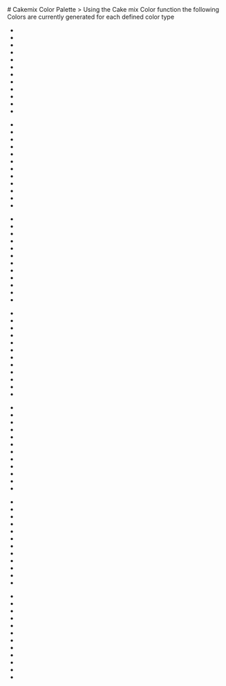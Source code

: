 ﻿<link rel="stylesheet" type="text/css" href="./styles.css">
# Cakemix Color Palette 
> Using the Cake mix Color function the following Colors are currently generated for each defined color type
<div class="color-palette">  
    <section class="color-group color-group--primary"> 
        <ul>
            <li class="color color--500 color--main">
            <span class="name"></span>
            <span class="shade"></span>
            <span class="hex"></span>
            </li>
            <li class="color color--50"><span class="shade"></span><span class="hex"></span></li>
            <li class="color color--100"><span class="shade"></span><span class="hex"></span></li>
            <li class="color color--200"><span class="shade"></span><span class="hex"></span></li>
            <li class="color color--300"><span class="shade"></span><span class="hex"></span></li>
            <li class="color color--400"><span class="shade"></span><span class="hex"></span></li>
            <li class="color color--500"><span class="shade"></span><span class="hex"></span></li>
            <li class="color color--600"><span class="shade"></span><span class="hex"></span></li>
            <li class="color color--700"><span class="shade"></span><span class="hex"></span></li>
            <li class="color color--800"><span class="shade"></span><span class="hex"></span></li>
            <li class="color color--900"><span class="shade"></span><span class="hex"></span></li>
            <li class="color color--950"><span class="shade"></span><span class="hex"></span></li>
        </ul>
    </section> 
    <section class="color-group color-group--accent">
        <ul>
            <li class="color color--500 color--main">
                <span class="name"></span>
                <span class="shade"></span>
                <span class="hex"></span>
            </li>
            <li class="color color--50"><span class="shade"></span>      <span class="hex"></span>      </li>
            <li class="color color--100"><span class="shade"></span>      <span class="hex"></span>      </li>
            <li class="color color--200"><span class="shade"></span>      <span class="hex"></span>      </li>
            <li class="color color--300"><span class="shade"></span>      <span class="hex"></span>      </li>
            <li class="color color--400"><span class="shade"></span>      <span class="hex"></span>      </li>
            <li class="color color--500"><span class="shade"></span>      <span class="hex"></span>      </li>
            <li class="color color--600"><span class="shade"></span>      <span class="hex"></span>      </li>
            <li class="color color--700"><span class="shade"></span>      <span class="hex"></span>      </li>
            <li class="color color--800"><span class="shade"></span>      <span class="hex"></span>      </li>
            <li class="color color--900"><span class="shade"></span>      <span class="hex"></span>      </li>
            <li class="color color--950"><span class="shade"></span>      <span class="hex"></span>      </li>
        </ul>
    </section>
    <section class="color-group color-group--neutral">
        <ul>
            <li class="color color--500 color--main">
                <span class="name"></span>
                <span class="shade"></span>
                <span class="hex"></span>
            </li>
            <li class="color color--50"><span class="shade"></span>      <span class="hex"></span>      </li>
            <li class="color color--100"><span class="shade"></span>      <span class="hex"></span>      </li>
            <li class="color color--200"><span class="shade"></span>      <span class="hex"></span>      </li>
            <li class="color color--300"><span class="shade"></span>      <span class="hex"></span>      </li>
            <li class="color color--400"><span class="shade"></span>      <span class="hex"></span>      </li>
            <li class="color color--500"><span class="shade"></span>      <span class="hex"></span>      </li>
            <li class="color color--600"><span class="shade"></span>      <span class="hex"></span>      </li>
            <li class="color color--700"><span class="shade"></span>      <span class="hex"></span>      </li>
            <li class="color color--800"><span class="shade"></span>      <span class="hex"></span>      </li>
            <li class="color color--900"><span class="shade"></span>      <span class="hex"></span>      </li>
            <li class="color color--950"><span class="shade"></span>      <span class="hex"></span>      </li>
        </ul>
    </section>
    <section class="color-group color-group--warning">
        <ul>
            <li class="color color--500 color--main">
                <span class="name"></span>
                <span class="shade"></span>
                <span class="hex"></span>
            </li>
            <li class="color color--50"><span class="shade"></span>      <span class="hex"></span>      </li>
            <li class="color color--100"><span class="shade"></span>      <span class="hex"></span>      </li>
            <li class="color color--200"><span class="shade"></span>      <span class="hex"></span>      </li>
            <li class="color color--300"><span class="shade"></span>      <span class="hex"></span>      </li>
            <li class="color color--400"><span class="shade"></span>      <span class="hex"></span>      </li>
            <li class="color color--500"><span class="shade"></span>      <span class="hex"></span>      </li>
            <li class="color color--600"><span class="shade"></span>      <span class="hex"></span>      </li>
            <li class="color color--700"><span class="shade"></span>      <span class="hex"></span>      </li>
            <li class="color color--800"><span class="shade"></span>      <span class="hex"></span>      </li>
            <li class="color color--900"><span class="shade"></span>      <span class="hex"></span>      </li>
            <li class="color color--950"><span class="shade"></span>      <span class="hex"></span>      </li>
        </ul>
    </section>
    <section class="color-group color-group--error">
        <ul>
            <li class="color color--500 color--main">
                <span class="name"></span>
                <span class="shade"></span>
                <span class="hex"></span>
            </li>
            <li class="color color--50"><span class="shade"></span>      <span class="hex"></span>      </li>
            <li class="color color--100"><span class="shade"></span>      <span class="hex"></span>      </li>
            <li class="color color--200"><span class="shade"></span>      <span class="hex"></span>      </li>
            <li class="color color--300"><span class="shade"></span>      <span class="hex"></span>      </li>
            <li class="color color--400"><span class="shade"></span>      <span class="hex"></span>      </li>
            <li class="color color--500"><span class="shade"></span>      <span class="hex"></span>      </li>
            <li class="color color--600"><span class="shade"></span>      <span class="hex"></span>      </li>
            <li class="color color--700"><span class="shade"></span>      <span class="hex"></span>      </li>
            <li class="color color--800"><span class="shade"></span>      <span class="hex"></span>      </li>
            <li class="color color--900"><span class="shade"></span>      <span class="hex"></span>      </li>
            <li class="color color--950"><span class="shade"></span>      <span class="hex"></span>      </li>
        </ul>
    </section>
    <section class="color-group color-group--info">
        <ul>
            <li class="color color--500 color--main">
                <span class="name"></span>
                <span class="shade"></span>
                <span class="hex"></span>
            </li>
            <li class="color color--50"><span class="shade"></span>      <span class="hex"></span>      </li>
            <li class="color color--100"><span class="shade"></span>      <span class="hex"></span>      </li>
            <li class="color color--200"><span class="shade"></span>      <span class="hex"></span>      </li>
            <li class="color color--300"><span class="shade"></span>      <span class="hex"></span>      </li>
            <li class="color color--400"><span class="shade"></span>      <span class="hex"></span>      </li>
            <li class="color color--500"><span class="shade"></span>      <span class="hex"></span>      </li>
            <li class="color color--600"><span class="shade"></span>      <span class="hex"></span>      </li>
            <li class="color color--700"><span class="shade"></span>      <span class="hex"></span>      </li>
            <li class="color color--800"><span class="shade"></span>      <span class="hex"></span>      </li>
            <li class="color color--900"><span class="shade"></span>      <span class="hex"></span>      </li>
            <li class="color color--950"><span class="shade"></span>      <span class="hex"></span>      </li>
        </ul>
    </section>
    <section class="color-group color-group--success">
        <ul>
            <li class="color color--500 color--main">
                <span class="name"></span>
                <span class="shade"></span>
                <span class="hex"></span>
            </li>
            <li class="color color--50"><span class="shade"></span>      <span class="hex"></span>      </li>
            <li class="color color--100"><span class="shade"></span>      <span class="hex"></span>      </li>
            <li class="color color--200"><span class="shade"></span>      <span class="hex"></span>      </li>
            <li class="color color--300"><span class="shade"></span>      <span class="hex"></span>      </li>
            <li class="color color--400"><span class="shade"></span>      <span class="hex"></span>      </li>
            <li class="color color--500"><span class="shade"></span>      <span class="hex"></span>      </li>
            <li class="color color--600"><span class="shade"></span>      <span class="hex"></span>      </li>
            <li class="color color--700"><span class="shade"></span>      <span class="hex"></span>      </li>
            <li class="color color--800"><span class="shade"></span>      <span class="hex"></span>      </li>
            <li class="color color--900"><span class="shade"></span>      <span class="hex"></span>      </li>
            <li class="color color--950"><span class="shade"></span>      <span class="hex"></span>      </li>
        </ul>
    </section>
 </div>